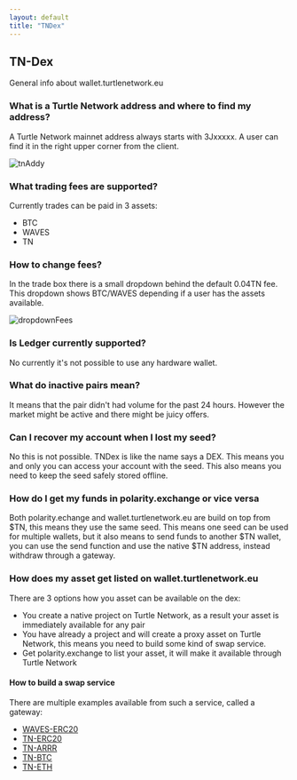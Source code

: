 ```yaml
---
layout: default
title: "TNDex"
---
```

## TN-Dex

General info about wallet.turtlenetwork.eu

### What is a Turtle Network address and where to find my address?

A Turtle Network mainnet address always starts with 3Jxxxxx.
A user can find it in the right upper corner from the client.

![tnAddy](https://user-images.githubusercontent.com/16037736/115995003-bd754e80-a5d9-11eb-95a8-25c63105ba1f.png)

### What trading fees are supported?

Currently trades can be paid in 3 assets:
- BTC
- WAVES
- TN

### How to change fees?

In the trade box there is a small dropdown behind the default 0.04TN fee.
This dropdown shows BTC/WAVES depending if a user has the assets available.

![dropdownFees](https://user-images.githubusercontent.com/16037736/115995012-cc5c0100-a5d9-11eb-87ee-44ab096c49b0.png)

### Is Ledger currently supported?

No currently it's not possible to use any hardware wallet.

### What do inactive pairs mean?

It means that the pair didn't had volume for the past 24 hours. However the market might be active and there might be juicy offers.

### Can I recover my account when I lost my seed?

No this is not possible. TNDex is like the name says a DEX. This means you and only you can access your account with the seed.
This also means you need to keep the seed safely stored offline.


### How do I get my funds in polarity.exchange or vice versa

Both polarity.echange and wallet.turtlenetwork.eu are build on top from $TN, this means they use the same seed.
This means one seed can be used for multiple wallets, but it also means to send funds to another $TN wallet, you can use the send function and use the native $TN address,
instead withdraw through a gateway.

### How does my asset get listed on wallet.turtlenetwork.eu
There are 3 options how you asset can be available on the dex:
- You create a native project on Turtle Network, as a result your asset is immediately available for any pair
- You have already a project and will create a proxy asset on Turtle Network, this means you need to build some kind of swap service.
- Get polarity.exchange to list your asset, it will make it available through Turtle Network

#### How to build a swap service
There are multiple examples available from such a service, called a gateway:

- [WAVES-ERC20](https://github.com/PyWaves/Waves-ERC20-Gateway)
- [TN-ERC20](https://github.com/iammortimer/TN-ERC20-Gateway)
- [TN-ARRR](https://github.com/iammortimer/TN-ARRR-Gateway)
- [TN-BTC](https://github.com/iammortimer/TN-BTC-Gateway)
- [TN-ETH](https://github.com/iammortimer/TN-ETH-Gateway)